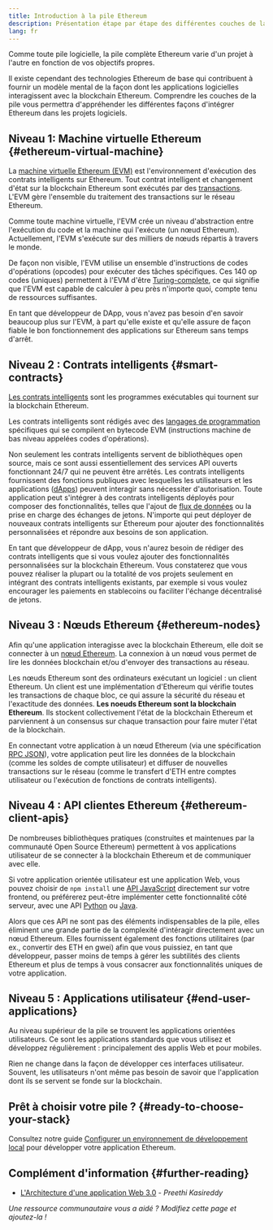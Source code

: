 ```yaml
---
title: Introduction à la pile Ethereum
description: Présentation étape par étape des différentes couches de la pile Ethereum, et comment elles fonctionnent ensemble.
lang: fr
---
```


Comme toute pile logicielle, la pile complète Ethereum varie d'un projet à l'autre en fonction de vos objectifs propres.

Il existe cependant des technologies Ethereum de base qui contribuent à fournir un modèle mental de la façon dont les applications logicielles interagissent avec la blockchain Ethereum. Comprendre les couches de la pile vous permettra d'appréhender les différentes façons d'intégrer Ethereum dans les projets logiciels.

## Niveau 1: Machine virtuelle Ethereum {#ethereum-virtual-machine}

La [machine virtuelle Ethereum (EVM)](/developers/docs/evm/) est l'environnement d'exécution des contrats intelligents sur Ethereum. Tout contrat intelligent et changement d'état sur la blockchain Ethereum sont exécutés par des [transactions](/developers/docs/transactions/). L'EVM gère l'ensemble du traitement des transactions sur le réseau Ethereum.

Comme toute machine virtuelle, l'EVM crée un niveau d'abstraction entre l'exécution du code et la machine qui l'exécute (un nœud Ethereum). Actuellement, l'EVM s'exécute sur des milliers de nœuds répartis à travers le monde.

De façon non visible, l'EVM utilise un ensemble d'instructions de codes d'opérations (opcodes) pour exécuter des tâches spécifiques. Ces 140 op codes (uniques) permettent à l'EVM d'être [Turing-complete](https://en.wikipedia.org/wiki/Turing_completeness), ce qui signifie que l'EVM est capable de calculer à peu près n'importe quoi, compte tenu de ressources suffisantes.

En tant que développeur de DApp, vous n'avez pas besoin d'en savoir beaucoup plus sur l'EVM, à part qu'elle existe et qu'elle assure de façon fiable le bon fonctionnement des applications sur Ethereum sans temps d'arrêt.

## Niveau 2 : Contrats intelligents {#smart-contracts}

[Les contrats intelligents](/developers/docs/smart-contracts/) sont les programmes exécutables qui tournent sur la blockchain Ethereum.

Les contrats intelligents sont rédigés avec des [langages de programmation](/developers/docs/smart-contracts/languages/) spécifiques qui se compilent en bytecode EVM (instructions machine de bas niveau appelées codes d'opérations).

Non seulement les contrats intelligents servent de bibliothèques open source, mais ce sont aussi essentiellement des services API ouverts fonctionnant 24/7 qui ne peuvent être arrêtés. Les contrats intelligents fournissent des fonctions publiques avec lesquelles les utilisateurs et les applications ([dApps](/developers/docs/dapps/)) peuvent interagir sans nécessiter d'autorisation. Toute application peut s'intégrer à des contrats intelligents déployés pour composer des fonctionnalités, telles que l'ajout de [flux de données](/developers/docs/oracles/) ou la prise en charge des échanges de jetons. N'importe qui peut déployer de nouveaux contrats intelligents sur Ethereum pour ajouter des fonctionnalités personnalisées et répondre aux besoins de son application.

En tant que développeur de dApp, vous n'aurez besoin de rédiger des contrats intelligents que si vous voulez ajouter des fonctionnalités personnalisées sur la blockchain Ethereum. Vous constaterez que vous pouvez réaliser la plupart ou la totalité de vos projets seulement en intégrant des contrats intelligents existants, par exemple si vous voulez encourager les paiements en stablecoins ou faciliter l'échange décentralisé de jetons.

## Niveau 3 : Nœuds Ethereum {#ethereum-nodes}

Afin qu'une application interagisse avec la blockchain Ethereum, elle doit se connecter à un [nœud Ethereum](/developers/docs/nodes-and-clients/). La connexion à un nœud vous permet de lire les données blockchain et/ou d'envoyer des transactions au réseau.

Les nœuds Ethereum sont des ordinateurs exécutant un logiciel : un client Ethereum. Un client est une implémentation d'Ethereum qui vérifie toutes les transactions de chaque bloc, ce qui assure la sécurité du réseau et l'exactitude des données. **Les noeuds Ethereum sont la blockchain Ethereum**. Ils stockent collectivement l'état de la blockchain Ethereum et parviennent à un consensus sur chaque transaction pour faire muter l'état de la blockchain.

En connectant votre application à un nœud Ethereum (via une spécification [RPC JSON](/developers/docs/apis/json-rpc/)), votre application peut lire les données de la blockchain (comme les soldes de compte utilisateur) et diffuser de nouvelles transactions sur le réseau (comme le transfert d'ETH entre comptes utilisateur ou l'exécution de fonctions de contrats intelligents).

## Niveau 4 : API clientes Ethereum {#ethereum-client-apis}

De nombreuses bibliothèques pratiques (construites et maintenues par la communauté Open Source Ethereum) permettent à vos applications utilisateur de se connecter à la blockchain Ethereum et de communiquer avec elle.

Si votre application orientée utilisateur est une application Web, vous pouvez choisir de `npm install` une [API JavaScript](/developers/docs/apis/javascript/) directement sur votre frontend, ou préférerez peut-être implémenter cette fonctionnalité côté serveur, avec une API [Python](/developers/docs/programming-languages/python/) ou [Java](/developers/docs/programming-languages/java/).

Alors que ces API ne sont pas des éléments indispensables de la pile, elles éliminent une grande partie de la complexité d'intéragir directement avec un nœud Ethereum. Elles fournissent également des fonctions utilitaires (par ex., convertir des ETH en gwei) afin que vous puissiez, en tant que développeur, passer moins de temps à gérer les subtilités des clients Ethereum et plus de temps à vous consacrer aux fonctionnalités uniques de votre application.

## Niveau 5 : Applications utilisateur {#end-user-applications}

Au niveau supérieur de la pile se trouvent les applications orientées utilisateurs. Ce sont les applications standards que vous utilisez et développez régulièrement : principalement des applis Web et pour mobiles.

Rien ne change dans la façon de développer ces interfaces utilisateur. Souvent, les utilisateurs n'ont même pas besoin de savoir que l'application dont ils se servent se fonde sur la blockchain.

## Prêt à choisir votre pile ? {#ready-to-choose-your-stack}

Consultez notre guide [Configurer un environnement de développement local](/developers/local-environment/) pour développer votre application Ethereum.

## Complément d'information {#further-reading}

- [L'Architecture d'une application Web 3.0](https://www.preethikasireddy.com/post/the-architecture-of-a-web-3-0-application) - _Preethi Kasireddy_

_Une ressource communautaire vous a aidé ? Modifiez cette page et ajoutez-la !_
